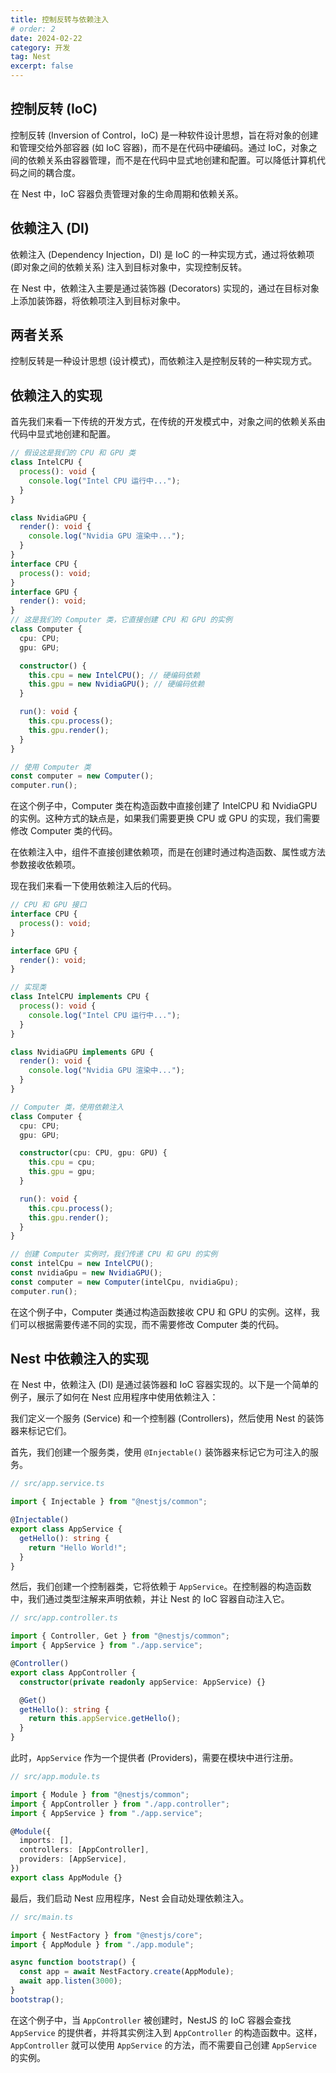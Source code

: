 ```yaml
---
title: 控制反转与依赖注入
# order: 2
date: 2024-02-22
category: 开发
tag: Nest
excerpt: false
---
```


## 控制反转 (IoC)

控制反转 (Inversion of Control，IoC) 是一种软件设计思想，旨在将对象的创建和管理交给外部容器 (如 IoC 容器)，而不是在代码中硬编码。通过 IoC，对象之间的依赖关系由容器管理，而不是在代码中显式地创建和配置。可以降低计算机代码之间的耦合度。

在 Nest 中，IoC 容器负责管理对象的生命周期和依赖关系。

## 依赖注入 (DI)

依赖注入 (Dependency Injection，DI) 是 IoC 的一种实现方式，通过将依赖项 (即对象之间的依赖关系) 注入到目标对象中，实现控制反转。

在 Nest 中，依赖注入主要是通过装饰器 (Decorators) 实现的，通过在目标对象上添加装饰器，将依赖项注入到目标对象中。

## 两者关系

控制反转是一种设计思想 (设计模式)，而依赖注入是控制反转的一种实现方式。

## 依赖注入的实现

首先我们来看一下传统的开发方式，在传统的开发模式中，对象之间的依赖关系由代码中显式地创建和配置。

```typescript
// 假设这是我们的 CPU 和 GPU 类
class IntelCPU {
  process(): void {
    console.log("Intel CPU 运行中...");
  }
}

class NvidiaGPU {
  render(): void {
    console.log("Nvidia GPU 渲染中...");
  }
}
interface CPU {
  process(): void;
}
interface GPU {
  render(): void;
}
// 这是我们的 Computer 类，它直接创建 CPU 和 GPU 的实例
class Computer {
  cpu: CPU;
  gpu: GPU;

  constructor() {
    this.cpu = new IntelCPU(); // 硬编码依赖
    this.gpu = new NvidiaGPU(); // 硬编码依赖
  }

  run(): void {
    this.cpu.process();
    this.gpu.render();
  }
}

// 使用 Computer 类
const computer = new Computer();
computer.run();
```

在这个例子中，Computer 类在构造函数中直接创建了 IntelCPU 和 NvidiaGPU 的实例。这种方式的缺点是，如果我们需要更换 CPU 或 GPU 的实现，我们需要修改 Computer 类的代码。

在依赖注入中，组件不直接创建依赖项，而是在创建时通过构造函数、属性或方法参数接收依赖项。

现在我们来看一下使用依赖注入后的代码。

```typescript
// CPU 和 GPU 接口
interface CPU {
  process(): void;
}

interface GPU {
  render(): void;
}

// 实现类
class IntelCPU implements CPU {
  process(): void {
    console.log("Intel CPU 运行中...");
  }
}

class NvidiaGPU implements GPU {
  render(): void {
    console.log("Nvidia GPU 渲染中...");
  }
}

// Computer 类，使用依赖注入
class Computer {
  cpu: CPU;
  gpu: GPU;

  constructor(cpu: CPU, gpu: GPU) {
    this.cpu = cpu;
    this.gpu = gpu;
  }

  run(): void {
    this.cpu.process();
    this.gpu.render();
  }
}

// 创建 Computer 实例时，我们传递 CPU 和 GPU 的实例
const intelCpu = new IntelCPU();
const nvidiaGpu = new NvidiaGPU();
const computer = new Computer(intelCpu, nvidiaGpu);
computer.run();
```

在这个例子中，Computer 类通过构造函数接收 CPU 和 GPU 的实例。这样，我们可以根据需要传递不同的实现，而不需要修改 Computer 类的代码。

## Nest 中依赖注入的实现

在 Nest 中，依赖注入 (DI) 是通过装饰器和 IoC 容器实现的。以下是一个简单的例子，展示了如何在 Nest 应用程序中使用依赖注入：

我们定义一个服务 (Service) 和一个控制器 (Controllers)，然后使用 Nest 的装饰器来标记它们。

首先，我们创建一个服务类，使用 `@Injectable()` 装饰器来标记它为可注入的服务。

```typescript
// src/app.service.ts

import { Injectable } from "@nestjs/common";

@Injectable()
export class AppService {
  getHello(): string {
    return "Hello World!";
  }
}
```

然后，我们创建一个控制器类，它将依赖于 `AppService`。在控制器的构造函数中，我们通过类型注解来声明依赖，并让 Nest 的 IoC 容器自动注入它。

```typescript
// src/app.controller.ts

import { Controller, Get } from "@nestjs/common";
import { AppService } from "./app.service";

@Controller()
export class AppController {
  constructor(private readonly appService: AppService) {}

  @Get()
  getHello(): string {
    return this.appService.getHello();
  }
}
```

此时，`AppService` 作为一个提供者 (Providers)，需要在模块中进行注册。

```typescript
// src/app.module.ts

import { Module } from "@nestjs/common";
import { AppController } from "./app.controller";
import { AppService } from "./app.service";

@Module({
  imports: [],
  controllers: [AppController],
  providers: [AppService],
})
export class AppModule {}
```

最后，我们启动 Nest 应用程序，Nest 会自动处理依赖注入。

```typescript
// src/main.ts

import { NestFactory } from "@nestjs/core";
import { AppModule } from "./app.module";

async function bootstrap() {
  const app = await NestFactory.create(AppModule);
  await app.listen(3000);
}
bootstrap();
```

在这个例子中，当 `AppController` 被创建时，NestJS 的 IoC 容器会查找 `AppService` 的提供者，并将其实例注入到 `AppController` 的构造函数中。这样，`AppController` 就可以使用 `AppService` 的方法，而不需要自己创建 `AppService` 的实例。
